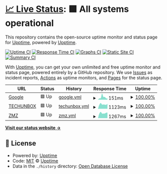 # [📈 Live Status](https://upptime.github.io/upptime): <!--live status--> **🟩 All systems operational**

This repository contains the open-source uptime monitor and status page for [Upptime](https://upptime.js.org), powered by [Upptime](https://github.com/upptime/upptime).

[![Uptime CI](https://github.com/Fajfi/upptime7/workflows/Uptime%20CI/badge.svg)](https://github.com/Fajfi/upptime7/actions?query=workflow%3A%22Uptime+CI%22)
[![Response Time CI](https://github.com/Fajfi/upptime7/workflows/Response%20Time%20CI/badge.svg)](https://github.com/Fajfi/upptime7/actions?query=workflow%3A%22Response+Time+CI%22)
[![Graphs CI](https://github.com/Fajfi/upptime7/workflows/Graphs%20CI/badge.svg)](https://github.com/Fajfi/upptime7/actions?query=workflow%3A%22Graphs+CI%22)
[![Static Site CI](https://github.com/Fajfi/upptime7/workflows/Static%20Site%20CI/badge.svg)](https://github.com/Fajfi/upptime7/actions?query=workflow%3A%22Static+Site+CI%22)
[![Summary CI](https://github.com/Fajfi/upptime7/workflows/Summary%20CI/badge.svg)](https://github.com/Fajfi/upptime7/actions?query=workflow%3A%22Summary+CI%22)

With [Upptime](https://upptime.js.org), you can get your own unlimited and free uptime monitor and status page, powered entirely by a GitHub repository. We use [Issues](https://github.com/upptime/upptime/issues) as incident reports, [Actions](https://github.com/Fajfi/upptime7/actions) as uptime monitors, and [Pages](https://upptime.github.io/upptime) for the status page.

<!--start: status pages-->
<!-- This summary is generated by Upptime (https://github.com/upptime/upptime) -->
<!-- Do not edit this manually, your changes will be overwritten -->
<!-- prettier-ignore -->
| URL | Status | History | Response Time | Uptime |
| --- | ------ | ------- | ------------- | ------ |
| <img alt="" src="https://icons.duckduckgo.com/ip3/www.google.com.ico" height="13"> [Google](https://www.google.com) | 🟩 Up | [google.yml](https://github.com/Fajfi/uptime7/commits/HEAD/history/google.yml) | <details><summary><img alt="Response time graph" src="./graphs/google/response-time-week.png" height="20"> 151ms</summary><br><a href="https://Fajfi.github.io/uptime7/history/google"><img alt="Response time 122" src="https://img.shields.io/endpoint?url=https%3A%2F%2Fraw.githubusercontent.com%2FFajfi%2Fuptime7%2FHEAD%2Fapi%2Fgoogle%2Fresponse-time.json"></a><br><a href="https://Fajfi.github.io/uptime7/history/google"><img alt="24-hour response time 97" src="https://img.shields.io/endpoint?url=https%3A%2F%2Fraw.githubusercontent.com%2FFajfi%2Fuptime7%2FHEAD%2Fapi%2Fgoogle%2Fresponse-time-day.json"></a><br><a href="https://Fajfi.github.io/uptime7/history/google"><img alt="7-day response time 151" src="https://img.shields.io/endpoint?url=https%3A%2F%2Fraw.githubusercontent.com%2FFajfi%2Fuptime7%2FHEAD%2Fapi%2Fgoogle%2Fresponse-time-week.json"></a><br><a href="https://Fajfi.github.io/uptime7/history/google"><img alt="30-day response time 122" src="https://img.shields.io/endpoint?url=https%3A%2F%2Fraw.githubusercontent.com%2FFajfi%2Fuptime7%2FHEAD%2Fapi%2Fgoogle%2Fresponse-time-month.json"></a><br><a href="https://Fajfi.github.io/uptime7/history/google"><img alt="1-year response time 122" src="https://img.shields.io/endpoint?url=https%3A%2F%2Fraw.githubusercontent.com%2FFajfi%2Fuptime7%2FHEAD%2Fapi%2Fgoogle%2Fresponse-time-year.json"></a></details> | <details><summary><a href="https://Fajfi.github.io/uptime7/history/google">100.00%</a></summary><a href="https://Fajfi.github.io/uptime7/history/google"><img alt="All-time uptime 100.00%" src="https://img.shields.io/endpoint?url=https%3A%2F%2Fraw.githubusercontent.com%2FFajfi%2Fuptime7%2FHEAD%2Fapi%2Fgoogle%2Fuptime.json"></a><br><a href="https://Fajfi.github.io/uptime7/history/google"><img alt="24-hour uptime 100.00%" src="https://img.shields.io/endpoint?url=https%3A%2F%2Fraw.githubusercontent.com%2FFajfi%2Fuptime7%2FHEAD%2Fapi%2Fgoogle%2Fuptime-day.json"></a><br><a href="https://Fajfi.github.io/uptime7/history/google"><img alt="7-day uptime 100.00%" src="https://img.shields.io/endpoint?url=https%3A%2F%2Fraw.githubusercontent.com%2FFajfi%2Fuptime7%2FHEAD%2Fapi%2Fgoogle%2Fuptime-week.json"></a><br><a href="https://Fajfi.github.io/uptime7/history/google"><img alt="30-day uptime 100.00%" src="https://img.shields.io/endpoint?url=https%3A%2F%2Fraw.githubusercontent.com%2FFajfi%2Fuptime7%2FHEAD%2Fapi%2Fgoogle%2Fuptime-month.json"></a><br><a href="https://Fajfi.github.io/uptime7/history/google"><img alt="1-year uptime 100.00%" src="https://img.shields.io/endpoint?url=https%3A%2F%2Fraw.githubusercontent.com%2FFajfi%2Fuptime7%2FHEAD%2Fapi%2Fgoogle%2Fuptime-year.json"></a></details>
| <img alt="" src="https://icons.duckduckgo.com/ip3/techunbox.pl.ico" height="13"> [TECHUNBOX](https://techunbox.pl) | 🟩 Up | [techunbox.yml](https://github.com/Fajfi/uptime7/commits/HEAD/history/techunbox.yml) | <details><summary><img alt="Response time graph" src="./graphs/techunbox/response-time-week.png" height="20"> 1123ms</summary><br><a href="https://Fajfi.github.io/uptime7/history/techunbox"><img alt="Response time 1310" src="https://img.shields.io/endpoint?url=https%3A%2F%2Fraw.githubusercontent.com%2FFajfi%2Fuptime7%2FHEAD%2Fapi%2Ftechunbox%2Fresponse-time.json"></a><br><a href="https://Fajfi.github.io/uptime7/history/techunbox"><img alt="24-hour response time 1045" src="https://img.shields.io/endpoint?url=https%3A%2F%2Fraw.githubusercontent.com%2FFajfi%2Fuptime7%2FHEAD%2Fapi%2Ftechunbox%2Fresponse-time-day.json"></a><br><a href="https://Fajfi.github.io/uptime7/history/techunbox"><img alt="7-day response time 1123" src="https://img.shields.io/endpoint?url=https%3A%2F%2Fraw.githubusercontent.com%2FFajfi%2Fuptime7%2FHEAD%2Fapi%2Ftechunbox%2Fresponse-time-week.json"></a><br><a href="https://Fajfi.github.io/uptime7/history/techunbox"><img alt="30-day response time 1310" src="https://img.shields.io/endpoint?url=https%3A%2F%2Fraw.githubusercontent.com%2FFajfi%2Fuptime7%2FHEAD%2Fapi%2Ftechunbox%2Fresponse-time-month.json"></a><br><a href="https://Fajfi.github.io/uptime7/history/techunbox"><img alt="1-year response time 1310" src="https://img.shields.io/endpoint?url=https%3A%2F%2Fraw.githubusercontent.com%2FFajfi%2Fuptime7%2FHEAD%2Fapi%2Ftechunbox%2Fresponse-time-year.json"></a></details> | <details><summary><a href="https://Fajfi.github.io/uptime7/history/techunbox">100.00%</a></summary><a href="https://Fajfi.github.io/uptime7/history/techunbox"><img alt="All-time uptime 100.00%" src="https://img.shields.io/endpoint?url=https%3A%2F%2Fraw.githubusercontent.com%2FFajfi%2Fuptime7%2FHEAD%2Fapi%2Ftechunbox%2Fuptime.json"></a><br><a href="https://Fajfi.github.io/uptime7/history/techunbox"><img alt="24-hour uptime 100.00%" src="https://img.shields.io/endpoint?url=https%3A%2F%2Fraw.githubusercontent.com%2FFajfi%2Fuptime7%2FHEAD%2Fapi%2Ftechunbox%2Fuptime-day.json"></a><br><a href="https://Fajfi.github.io/uptime7/history/techunbox"><img alt="7-day uptime 100.00%" src="https://img.shields.io/endpoint?url=https%3A%2F%2Fraw.githubusercontent.com%2FFajfi%2Fuptime7%2FHEAD%2Fapi%2Ftechunbox%2Fuptime-week.json"></a><br><a href="https://Fajfi.github.io/uptime7/history/techunbox"><img alt="30-day uptime 100.00%" src="https://img.shields.io/endpoint?url=https%3A%2F%2Fraw.githubusercontent.com%2FFajfi%2Fuptime7%2FHEAD%2Fapi%2Ftechunbox%2Fuptime-month.json"></a><br><a href="https://Fajfi.github.io/uptime7/history/techunbox"><img alt="1-year uptime 100.00%" src="https://img.shields.io/endpoint?url=https%3A%2F%2Fraw.githubusercontent.com%2FFajfi%2Fuptime7%2FHEAD%2Fapi%2Ftechunbox%2Fuptime-year.json"></a></details>
| <img alt="" src="https://icons.duckduckgo.com/ip3/zywieniemaznaczenie.pl.ico" height="13"> [ZMZ](https://zywieniemaznaczenie.pl) | 🟩 Up | [zmz.yml](https://github.com/Fajfi/uptime7/commits/HEAD/history/zmz.yml) | <details><summary><img alt="Response time graph" src="./graphs/zmz/response-time-week.png" height="20"> 1267ms</summary><br><a href="https://Fajfi.github.io/uptime7/history/zmz"><img alt="Response time 1237" src="https://img.shields.io/endpoint?url=https%3A%2F%2Fraw.githubusercontent.com%2FFajfi%2Fuptime7%2FHEAD%2Fapi%2Fzmz%2Fresponse-time.json"></a><br><a href="https://Fajfi.github.io/uptime7/history/zmz"><img alt="24-hour response time 1068" src="https://img.shields.io/endpoint?url=https%3A%2F%2Fraw.githubusercontent.com%2FFajfi%2Fuptime7%2FHEAD%2Fapi%2Fzmz%2Fresponse-time-day.json"></a><br><a href="https://Fajfi.github.io/uptime7/history/zmz"><img alt="7-day response time 1267" src="https://img.shields.io/endpoint?url=https%3A%2F%2Fraw.githubusercontent.com%2FFajfi%2Fuptime7%2FHEAD%2Fapi%2Fzmz%2Fresponse-time-week.json"></a><br><a href="https://Fajfi.github.io/uptime7/history/zmz"><img alt="30-day response time 1237" src="https://img.shields.io/endpoint?url=https%3A%2F%2Fraw.githubusercontent.com%2FFajfi%2Fuptime7%2FHEAD%2Fapi%2Fzmz%2Fresponse-time-month.json"></a><br><a href="https://Fajfi.github.io/uptime7/history/zmz"><img alt="1-year response time 1237" src="https://img.shields.io/endpoint?url=https%3A%2F%2Fraw.githubusercontent.com%2FFajfi%2Fuptime7%2FHEAD%2Fapi%2Fzmz%2Fresponse-time-year.json"></a></details> | <details><summary><a href="https://Fajfi.github.io/uptime7/history/zmz">100.00%</a></summary><a href="https://Fajfi.github.io/uptime7/history/zmz"><img alt="All-time uptime 100.00%" src="https://img.shields.io/endpoint?url=https%3A%2F%2Fraw.githubusercontent.com%2FFajfi%2Fuptime7%2FHEAD%2Fapi%2Fzmz%2Fuptime.json"></a><br><a href="https://Fajfi.github.io/uptime7/history/zmz"><img alt="24-hour uptime 100.00%" src="https://img.shields.io/endpoint?url=https%3A%2F%2Fraw.githubusercontent.com%2FFajfi%2Fuptime7%2FHEAD%2Fapi%2Fzmz%2Fuptime-day.json"></a><br><a href="https://Fajfi.github.io/uptime7/history/zmz"><img alt="7-day uptime 100.00%" src="https://img.shields.io/endpoint?url=https%3A%2F%2Fraw.githubusercontent.com%2FFajfi%2Fuptime7%2FHEAD%2Fapi%2Fzmz%2Fuptime-week.json"></a><br><a href="https://Fajfi.github.io/uptime7/history/zmz"><img alt="30-day uptime 100.00%" src="https://img.shields.io/endpoint?url=https%3A%2F%2Fraw.githubusercontent.com%2FFajfi%2Fuptime7%2FHEAD%2Fapi%2Fzmz%2Fuptime-month.json"></a><br><a href="https://Fajfi.github.io/uptime7/history/zmz"><img alt="1-year uptime 100.00%" src="https://img.shields.io/endpoint?url=https%3A%2F%2Fraw.githubusercontent.com%2FFajfi%2Fuptime7%2FHEAD%2Fapi%2Fzmz%2Fuptime-year.json"></a></details>

<!--end: status pages-->

[**Visit our status website →**](https://upptime.github.io/upptime)

## 📄 License

- Powered by: [Upptime](https://github.com/upptime/upptime)
- Code: [MIT](./LICENSE) © [Upptime](https://upptime.js.org)
- Data in the `./history` directory: [Open Database License](https://opendatacommons.org/licenses/odbl/1-0/)
